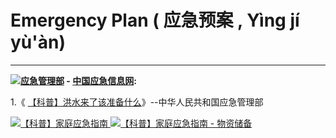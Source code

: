 # Emergency Plan ( 应急预案 , Yìng jí yù'àn) 
------------------------------------------------

<p><b><img src="http://www.emerinfo.cn/images/favicon.png" /><a href="https://www.mem.gov.cn/" title="中华人民共和国应急管理部/主办( 官网 mem.gov.cn )">应急管理部</a> 
- <a href="http://www.emerinfo.cn/" title="中国应急信息网 - 中华人民共和国应急管理部/主办( 官网 mem.gov.cn )">中国应急信息网</a>:</b></p>


1.《 <a href="https://www.mem.gov.cn/kp/zrzh/hlzh/201904/t20190401_243305.shtml" title="洪水来了该准备什么--中华人民共和国应急管理部">【科普】洪水来了该准备什么</a>》--中华人民共和国应急管理部

 <a href="https://www.mem.gov.cn/kp/yjzn/201904/t20190414_245885.shtml">
 <img src="https://www.mem.gov.cn/kp/yjzn/201904/W020190414313410210689.jpg" title="【科普】家庭应急--中华人民共和国应急管理部" alt="【科普】家庭应急指南"> </a>
 
  <a href="https://www.mem.gov.cn/kp/yjzn/201904/t20190414_245887.shtml">
 <img src="https://www.mem.gov.cn/kp/yjzn/201904/W020190414314849754233.jpg" title="【科普】物资储备--中华人民共和国应急管理部" alt="【科普】家庭应急指南 - 物资储备"> </a>
